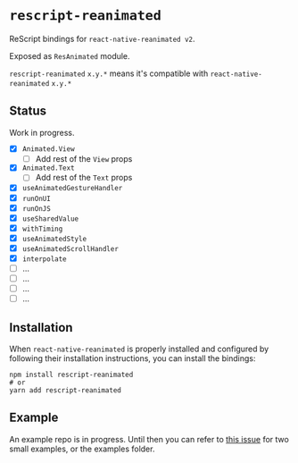 # `rescript-reanimated`

ReScript bindings for `react-native-reanimated v2`.

Exposed as `ResAnimated` module.

`rescript-reanimated` `x.y.*` means it's compatible with `react-native-reanimated` `x.y.*`

## Status

Work in progress.

- [x] `Animated.View`
  - [ ] Add rest of the `View` props
- [x] `Animated.Text`
  - [ ] Add rest of the `Text` props
- [x] `useAnimatedGestureHandler`
- [x] `runOnUI`
- [x] `runOnJS`
- [x] `useSharedValue`
- [x] `withTiming`
- [x] `useAnimatedStyle`
- [x] `useAnimatedScrollHandler`
- [x] `interpolate`
- [ ] ...
- [ ] ...
- [ ] ...
- [ ] ...

## Installation

When `react-native-reanimated` is properly installed and configured by following their installation instructions, you can install the bindings:

```
npm install rescript-reanimated
# or
yarn add rescript-reanimated
```

## Example

An example repo is in progress. Until then you can refer to [this issue](https://github.com/reck753/rescript-reanimated/issues/1) for two small examples, or the examples folder.
